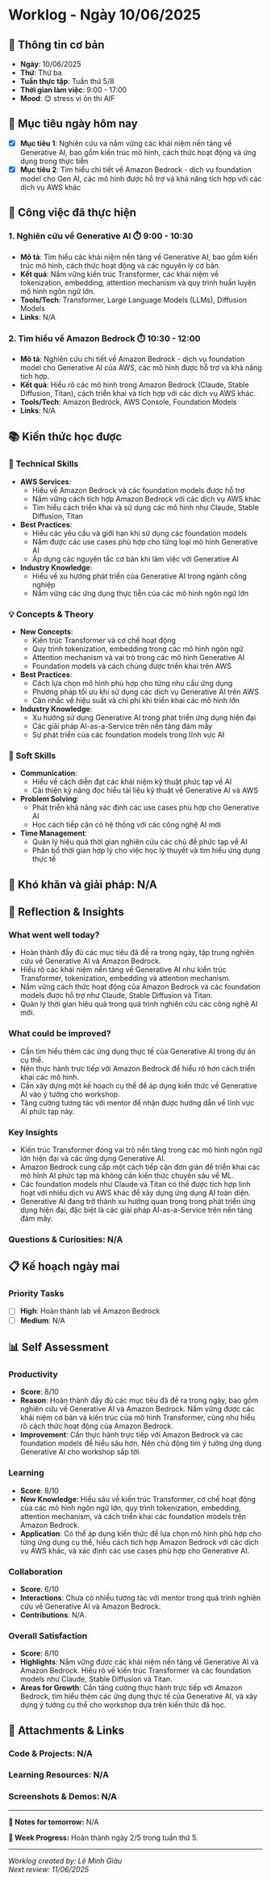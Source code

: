 # Worklog - Ngày 10/06/2025

## 📅 Thông tin cơ bản
- **Ngày**: 10/06/2025
- **Thứ**: Thứ ba
- **Tuần thực tập**: Tuần thứ 5/8
- **Thời gian làm việc**: 9:00 - 17:00
- **Mood**: 😊 stress vì ôn thi AIF

## 🎯 Mục tiêu ngày hôm nay
- [x] **Mục tiêu 1**: Nghiên cứu và nắm vững các khái niệm nền tảng về Generative AI, bao gồm kiến trúc mô hình, cách thức hoạt động và ứng dụng trong thực tiễn
- [x] **Mục tiêu 2**: Tìm hiểu chi tiết về Amazon Bedrock - dịch vụ foundation model cho Gen AI, các mô hình được hỗ trợ và khả năng tích hợp với các dịch vụ AWS khác

## 💼 Công việc đã thực hiện

### 1. Nghiên cứu về Generative AI ⏱️ 9:00 - 10:30
- **Mô tả**: Tìm hiểu các khái niệm nền tảng về Generative AI, bao gồm kiến trúc mô hình, cách thức hoạt động và các nguyên lý cơ bản.
- **Kết quả**: Nắm vững kiến trúc Transformer, các khái niệm về tokenization, embedding, attention mechanism và quy trình huấn luyện mô hình ngôn ngữ lớn.
- **Tools/Tech**: Transformer, Large Language Models (LLMs), Diffusion Models
- **Links**: N/A

### 2. Tìm hiểu về Amazon Bedrock ⏱️ 10:30 - 12:00
- **Mô tả**: Nghiên cứu chi tiết về Amazon Bedrock - dịch vụ foundation model cho Generative AI của AWS, các mô hình được hỗ trợ và khả năng tích hợp.
- **Kết quả**: Hiểu rõ các mô hình trong Amazon Bedrock (Claude, Stable Diffusion, Titan), cách triển khai và tích hợp với các dịch vụ AWS khác.
- **Tools/Tech**: Amazon Bedrock, AWS Console, Foundation Models
- **Links**: N/A

## 📚 Kiến thức học được

### 🔧 Technical Skills
- **AWS Services**: 
	- Hiểu về Amazon Bedrock và các foundation models được hỗ trợ
	- Nắm vững cách tích hợp Amazon Bedrock với các dịch vụ AWS khác
	- Tìm hiểu cách triển khai và sử dụng các mô hình như Claude, Stable Diffusion, Titan
- **Best Practices**: 
	- Hiểu các yêu cầu và giới hạn khi sử dụng các foundation models
	- Nắm được các use cases phù hợp cho từng loại mô hình Generative AI
	- Áp dụng các nguyên tắc cơ bản khi làm việc với Generative AI
- **Industry Knowledge**: 
	- Hiểu về xu hướng phát triển của Generative AI trong ngành công nghiệp
	- Nắm vững các ứng dụng thực tiễn của các mô hình ngôn ngữ lớn

### 💡 Concepts & Theory
- **New Concepts**: 
	- Kiến trúc Transformer và cơ chế hoạt động
	- Quy trình tokenization, embedding trong các mô hình ngôn ngữ
	- Attention mechanism và vai trò trong các mô hình Generative AI
	- Foundation models và cách chúng được triển khai trên AWS
- **Best Practices**: 
	- Cách lựa chọn mô hình phù hợp cho từng nhu cầu ứng dụng
	- Phương pháp tối ưu khi sử dụng các dịch vụ Generative AI trên AWS
	- Cân nhắc về hiệu suất và chi phí khi triển khai các mô hình lớn
- **Industry Knowledge**: 
	- Xu hướng sử dụng Generative AI trong phát triển ứng dụng hiện đại
	- Các giải pháp AI-as-a-Service trên nền tảng đám mây
	- Sự phát triển của các foundation models trong lĩnh vực AI

### 🤝 Soft Skills
- **Communication**: 
	- Hiểu về cách diễn đạt các khái niệm kỹ thuật phức tạp về AI
	- Cải thiện kỹ năng đọc hiểu tài liệu kỹ thuật về Generative AI và AWS
- **Problem Solving**: 
	- Phát triển khả năng xác định các use cases phù hợp cho Generative AI
	- Học cách tiếp cận có hệ thống với các công nghệ AI mới
- **Time Management**: 
	- Quản lý hiệu quả thời gian nghiên cứu các chủ đề phức tạp về AI
	- Phân bổ thời gian hợp lý cho việc học lý thuyết và tìm hiểu ứng dụng thực tế

## 🚧 Khó khăn và giải pháp: N/A

## 💭 Reflection & Insights

### What went well today?
- Hoàn thành đầy đủ các mục tiêu đã đề ra trong ngày, tập trung nghiên cứu về Generative AI và Amazon Bedrock.
- Hiểu rõ các khái niệm nền tảng về Generative AI như kiến trúc Transformer, tokenization, embedding và attention mechanism.
- Nắm vững cách thức hoạt động của Amazon Bedrock và các foundation models được hỗ trợ như Claude, Stable Diffusion và Titan.
- Quản lý thời gian hiệu quả trong quá trình nghiên cứu các công nghệ AI mới.

### What could be improved?
- Cần tìm hiểu thêm các ứng dụng thực tế của Generative AI trong dự án cụ thể.
- Nên thực hành trực tiếp với Amazon Bedrock để hiểu rõ hơn cách triển khai các mô hình.
- Cần xây dựng một kế hoạch cụ thể để áp dụng kiến thức về Generative AI vào ý tưởng cho workshop.
- Tăng cường tương tác với mentor để nhận được hướng dẫn về lĩnh vực AI phức tạp này.

### Key Insights
- Kiến trúc Transformer đóng vai trò nền tảng trong các mô hình ngôn ngữ lớn hiện đại và các ứng dụng Generative AI.
- Amazon Bedrock cung cấp một cách tiếp cận đơn giản để triển khai các mô hình AI phức tạp mà không cần kiến thức chuyên sâu về ML.
- Các foundation models như Claude và Titan có thể được tích hợp linh hoạt với nhiều dịch vụ AWS khác để xây dựng ứng dụng AI toàn diện.
- Generative AI đang trở thành xu hướng quan trọng trong phát triển ứng dụng hiện đại, đặc biệt là các giải pháp AI-as-a-Service trên nền tảng đám mây.

### Questions & Curiosities: N/A

## 📋 Kế hoạch ngày mai

### Priority Tasks
- [ ] **High**: Hoàn thành lab về Amazon Bedrock
- [ ] **Medium**: N/A
## 📊 Self Assessment

### Productivity
- **Score**: 8/10
- **Reason**: Hoàn thành đầy đủ các mục tiêu đã đề ra trong ngày, bao gồm nghiên cứu về Generative AI và Amazon Bedrock. Nắm vững được các khái niệm cơ bản và kiến trúc của mô hình Transformer, cũng như hiểu rõ cách thức hoạt động của Amazon Bedrock.
- **Improvement**: Cần thực hành trực tiếp với Amazon Bedrock và các foundation models để hiểu sâu hơn. Nên chủ động tìm ý tưởng ứng dụng Generative AI cho workshop sắp tới.

### Learning
- **Score**: 8/10
- **New Knowledge**: Hiểu sâu về kiến trúc Transformer, cơ chế hoạt động của các mô hình ngôn ngữ lớn, quy trình tokenization, embedding, attention mechanism, và cách triển khai các foundation models trên Amazon Bedrock.
- **Application**: Có thể áp dụng kiến thức để lựa chọn mô hình phù hợp cho từng ứng dụng cụ thể, hiểu cách tích hợp Amazon Bedrock với các dịch vụ AWS khác, và xác định các use cases phù hợp cho Generative AI.

### Collaboration
- **Score**: 6/10
- **Interactions**: Chưa có nhiều tương tác với mentor trong quá trình nghiên cứu về Generative AI và Amazon Bedrock.
- **Contributions**: N/A.

### Overall Satisfaction
- **Score**: 8/10
- **Highlights**: Nắm vững được các khái niệm nền tảng về Generative AI và Amazon Bedrock. Hiểu rõ về kiến trúc Transformer và các foundation models như Claude, Stable Diffusion và Titan.
- **Areas for Growth**: Cần tăng cường thực hành trực tiếp với Amazon Bedrock, tìm hiểu thêm các ứng dụng thực tế của Generative AI, và xây dựng ý tưởng cụ thể cho workshop dựa trên kiến thức đã học.

## 📎 Attachments & Links

### Code & Projects: N/A

### Learning Resources: N/A

### Screenshots & Demos: N/A

---

**📝 Notes for tomorrow:** N/A

**🎯 Week Progress:** Hoàn thành ngày 2/5 trong tuần thứ 5.

---
*Worklog created by: Lê Minh Giàu*  
*Next review: 11/06/2025*

